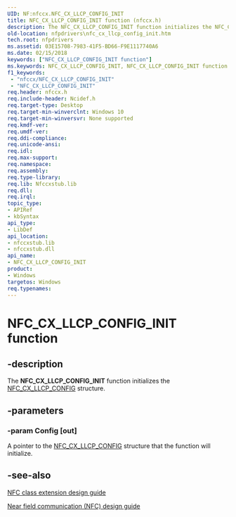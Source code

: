 ```yaml
---
UID: NF:nfccx.NFC_CX_LLCP_CONFIG_INIT
title: NFC_CX_LLCP_CONFIG_INIT function (nfccx.h)
description: The NFC_CX_LLCP_CONFIG_INIT function initializes the NFC_CX_LLCP_CONFIG structure.
old-location: nfpdrivers\nfc_cx_llcp_config_init.htm
tech.root: nfpdrivers
ms.assetid: 03E15708-7983-41F5-BD66-F9E1117740A6
ms.date: 02/15/2018
keywords: ["NFC_CX_LLCP_CONFIG_INIT function"]
ms.keywords: NFC_CX_LLCP_CONFIG_INIT, NFC_CX_LLCP_CONFIG_INIT function [Near-Field Proximity Drivers], nfccx/NFC_CX_LLCP_CONFIG_INIT, nfpdrivers.nfc_cx_llcp_config_init
f1_keywords:
 - "nfccx/NFC_CX_LLCP_CONFIG_INIT"
 - "NFC_CX_LLCP_CONFIG_INIT"
req.header: nfccx.h
req.include-header: Ncidef.h
req.target-type: Desktop
req.target-min-winverclnt: Windows 10
req.target-min-winversvr: None supported
req.kmdf-ver: 
req.umdf-ver: 
req.ddi-compliance: 
req.unicode-ansi: 
req.idl: 
req.max-support: 
req.namespace: 
req.assembly: 
req.type-library: 
req.lib: Nfccxstub.lib
req.dll: 
req.irql: 
topic_type:
- APIRef
- kbSyntax
api_type:
- LibDef
api_location:
- nfccxstub.lib
- nfccxstub.dll
api_name:
- NFC_CX_LLCP_CONFIG_INIT
product:
- Windows
targetos: Windows
req.typenames: 
---
```


# NFC_CX_LLCP_CONFIG_INIT function


## -description


The <b>NFC_CX_LLCP_CONFIG_INIT</b> function initializes the <a href="https://docs.microsoft.com/windows-hardware/drivers/ddi/nfccx/ns-nfccx-_nfc_cx_llcp_config">NFC_CX_LLCP_CONFIG</a> structure.


## -parameters




### -param Config [out]

A pointer to the <a href="https://docs.microsoft.com/windows-hardware/drivers/ddi/nfccx/ns-nfccx-_nfc_cx_llcp_config">NFC_CX_LLCP_CONFIG</a> structure that the function will initialize.


## -see-also




<a href="https://docs.microsoft.com/windows-hardware/drivers/nfc/nfc-class-extension-">NFC class extension design guide</a>



<a href="https://go.microsoft.com/fwlink/p/?LinkID=785320">Near field communication (NFC) design guide</a>
 

 

